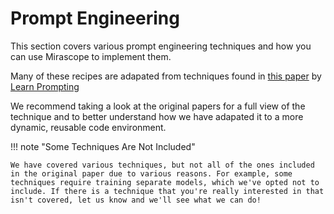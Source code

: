 # Prompt Engineering

This section covers various prompt engineering techniques and how you can use Mirascope to implement them.

Many of these recipes are adapated from techniques found in [this paper](https://arxiv.org/pdf/2406.06608) by [Learn Prompting](https://learnprompting.org/)

We recommend taking a look at the original papers for a full view of the technique and to better understand how we have adapated it to a more dynamic, reusable code environment.

!!! note "Some Techniques Are Not Included"

    We have covered various techniques, but not all of the ones included in the original paper due to various reasons. For example, some techniques require training separate models, which we've opted not to include. If there is a technique that you're really interested in that isn't covered, let us know and we'll see what we can do!
